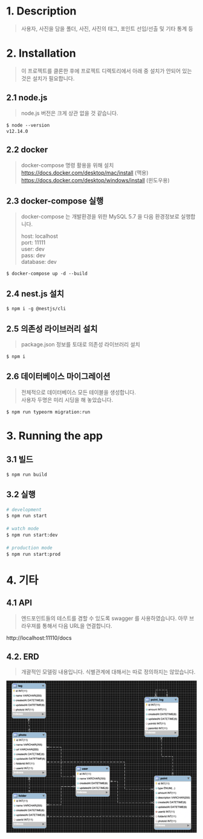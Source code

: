 # 1. Description

> 사용자, 사진을 담을 폴더, 사진, 사진의 태그, 포인트 선입/선출 및 기타 통계 등

# 2. Installation

> 이 프로젝트를 클론한 후에 프로젝트 디렉토리에서 아래 중 설치가 안되어 있는 것은 설치가 필요합니다.

## 2.1 node.js

> node.js 버전은 크게 상관 없을 것 같습니다.

```
$ node --version
v12.14.0
```

## 2.2 docker

> docker-compose 명령 활용을 위해 설치  
> https://docs.docker.com/desktop/mac/install (맥용)  
> https://docs.docker.com/desktop/windows/install (윈도우용)

## 2.3 docker-compose 실행

> docker-compose 는 개발환경을 위한 MySQL 5.7 을 다음 환경정보로 실행합니다.
>
> host: localhost  
> port: 11111  
> user: dev  
> pass: dev  
> database: dev

```
$ docker-compose up -d --build
```

## 2.4 nest.js 설치

```
$ npm i -g @nestjs/cli
```

## 2.5 의존성 라이브러리 설치

> package.json 정보를 토대로 의존성 라이브러리 설치

```
$ npm i
```

## 2.6 데이터베이스 마이그레이션

> 전체적으로 데이터베이스 모든 테이블을 생성합니다.  
> 사용자 두명은 미리 시딩을 해 놓았습니다.

```
$ npm run typeorm migration:run
```

# 3. Running the app

## 3.1 빌드

```
$ npm run build
```

## 3.2 실행

```bash
# development
$ npm run start

# watch mode
$ npm run start:dev

# production mode
$ npm run start:prod
```

# 4. 기타

## 4.1 API

> 엔드포인트들의 테스트를 겸할 수 있도록 swagger 를 사용하였습니다.
> 아무 브라우져를 통해서 다음 URL을 연결합니다.

http://localhost:11110/docs

## 4.2. ERD

> 개괄적인 모델링 내용입니다. 식별관계에 대해서는 따로 정의하지는 않았습니다.

![Alt text](erd.png 'ERD')
